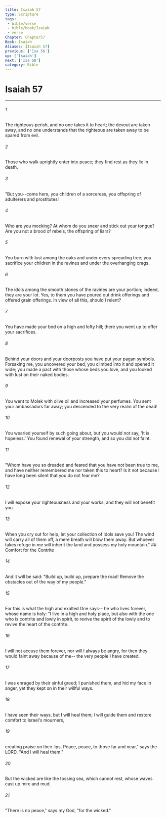 ```yaml
---
title: Isaiah 57
type: Scripture
tags:
 - bible/verse
 - bible/book/Isaiah
 - verse
Chapter: Chapter57
Book: Isaiah
Aliases: [Isaiah 57]
previous: ['Isa 56']
up: ['Isaiah']
next: ['Isa 58']
category: Bible
---
```

# Isaiah 57

***


###### 1 
The righteous perish, and no one takes it to heart; the devout are taken away, and no one understands that the righteous are taken away to be spared from evil. 

###### 2 
Those who walk uprightly enter into peace; they find rest as they lie in death. 

###### 3 
"But you--come here, you children of a sorceress, you offspring of adulterers and prostitutes! 

###### 4 
Who are you mocking? At whom do you sneer and stick out your tongue? Are you not a brood of rebels, the offspring of liars? 

###### 5 
You burn with lust among the oaks and under every spreading tree; you sacrifice your children in the ravines and under the overhanging crags. 

###### 6 
The idols among the smooth stones of the ravines are your portion; indeed, they are your lot. Yes, to them you have poured out drink offerings and offered grain offerings. In view of all this, should I relent? 

###### 7 
You have made your bed on a high and lofty hill; there you went up to offer your sacrifices. 

###### 8 
Behind your doors and your doorposts you have put your pagan symbols. Forsaking me, you uncovered your bed, you climbed into it and opened it wide; you made a pact with those whose beds you love, and you looked with lust on their naked bodies. 

###### 9 
You went to Molek with olive oil and increased your perfumes. You sent your ambassadors far away; you descended to the very realm of the dead! 

###### 10 
You wearied yourself by such going about, but you would not say, 'It is hopeless.' You found renewal of your strength, and so you did not faint. 

###### 11 
"Whom have you so dreaded and feared that you have not been true to me, and have neither remembered me nor taken this to heart? Is it not because I have long been silent that you do not fear me? 

###### 12 
I will expose your righteousness and your works, and they will not benefit you. 

###### 13 
When you cry out for help, let your collection of idols save you! The wind will carry all of them off, a mere breath will blow them away. But whoever takes refuge in me will inherit the land and possess my holy mountain." ## Comfort for the Contrite 

###### 14 
And it will be said: "Build up, build up, prepare the road! Remove the obstacles out of the way of my people." 

###### 15 
For this is what the high and exalted One says-- he who lives forever, whose name is holy: "I live in a high and holy place, but also with the one who is contrite and lowly in spirit, to revive the spirit of the lowly and to revive the heart of the contrite. 

###### 16 
I will not accuse them forever, nor will I always be angry, for then they would faint away because of me-- the very people I have created. 

###### 17 
I was enraged by their sinful greed; I punished them, and hid my face in anger, yet they kept on in their willful ways. 

###### 18 
I have seen their ways, but I will heal them; I will guide them and restore comfort to Israel's mourners, 

###### 19 
creating praise on their lips. Peace, peace, to those far and near," says the LORD. "And I will heal them." 

###### 20 
But the wicked are like the tossing sea, which cannot rest, whose waves cast up mire and mud. 

###### 21 
"There is no peace," says my God, "for the wicked." 
